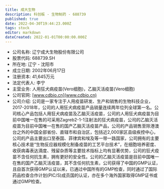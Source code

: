 ```yaml
---
title: 成大生物
description: 科创板 - 生物制药 - 688739
published: true
date: 2022-04-30T19:44:23.000Z
tags: stock
editor: markdown
dateCreated: 2022-01-01T00:00:00.000Z
---
```


- 公司名称: 辽宁成大生物股份有限公司
- 股票代码: 688739.SH
- 所在地: 辽宁 - 沈阳市
- 成立日期: 2002年06月17日
- 注册资本: 41,645万元
- 法定代表人: 李宁
- 主营业务: 人用狂犬病疫苗(Vero细胞)，乙脑灭活疫苗(Vero细胞)
- 公司官网: [www.cdbio.cn](www.cdbio.cn)
- 公司介绍: 公司是一家专注于人用疫苗研发、生产和销售的生物科技企业，2017-2018年，公司的人用狂犬病疫苗产品销量连续两年位列全球第一名。公司核心产品包括人用狂犬病疫苗及乙脑灭活疫苗，公司的人用狂犬病疫苗为目前中国唯一在售的可采用Zagreb2-1-1注射法的狂犬病疫苗，公司的乙脑灭活疫苗为目前中国唯一在售的国产乙脑灭活疫苗产品，公司的产品销售至除港澳台之外的中国全部省份、直辖市和自治区，包括近2,000家区县级疾控中心，公司的产品主要出口至泰国、菲律宾和埃及等一带一路国家，公司拥有的主要核心技术是“生物反应器规模化制备疫苗的工艺平台技术”，在细胞培养密度、收获病毒表达滴度、残留杂质等主要技术指标上均有显著优势，公司的狂犬疫苗不含任何抗生素，拥有更好的安全性。公司的乙脑灭活疫苗是目前中国唯一在售的国产乙脑灭活疫苗，其不含任何抗生素，公司获得了中国的GMP认证，且自首次获得GMP认证以来，已通过中国所有的GMP检查，同时通过了国际药品检查合作计划(PIC/S)成员国的认证，亦在多个海外国家取得GMP证书或通过GMP检查。


